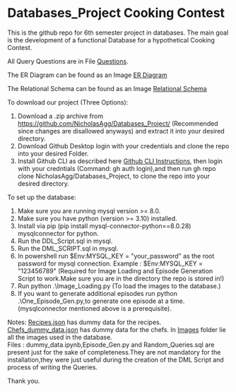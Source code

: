 # Databases_Project Cooking Contest

This is the github repo for 6th semester project in databases.
The main goal is the development of a functional Database for a
hypothetical Cooking Contest.

All Query Questions are in File [Questions](Query_Script.sql).

The ER Diagram can be found as an Image [ER Diagram](ER_Cooking_Contest.png)

The Relational Schema can be found as an Image [Relational Schema](RelationalSchema.png)

To download our project (Three Options): <br>
1) Download a .zip archive from https://github.com/NicholasAgg/Databases_Project/ (Recommended since changes are disallowed anyways) and extract it into your desired directory.
2) Download Github Desktop login with your credentials and clone the repo into your desired Folder.
3) Install Github CLI as described here [Github CLI Instructions](https://github.com/cli/cli#installation), then login with your credntials (Command: gh auth login),and then run gh repo clone NicholasAgg/Databases_Project, to clone the repo into your desired directory.

To set up the database: <br>
1) Make sure you are running mysql version >= 8.0.
2) Make sure you have python (version >= 3.10) installed.
3) Install via pip (pip install mysql-connector-python==8.0.28) mysqlconnector for python.
4) Run the DDL_Script.sql in mysql.
5) Run the DML_SCRIPT.sql in mysql.
6) In powershell run $Env:MYSQL_KEY = "your_password" as the root password for mysql connection.
   Example : $Env:MYSQL_KEY = "123456789" (Required for Image Loading and Episode Generation Script to work.Make sure you are in the directory the repo is stored in!)
7) Run python .\Image_Loading.py (To load the images to the database.)
8) If you want to generate additional episodes run python .\One_Episode_Gen.py,to generate one episode at a time. (mysqlconnector mentioned above is a prerequisite).


Notes:
[Recipes.json](Recipes.json) has dummy data for the recipes.
[Chefs_dummy_data.json](Chefs_dummy_data.json) has dummy data for the chefs.
In [Images](/Images) folder lie all the images used in the database.<br>
Files : dummy_data.ipynb,Episode_Gen.py and Random_Queries.sql are present just for the sake of completeness.They are not mandatory for the installation,they were just useful during the creation of the DML Script and process of writing the Queries.

Thank you.
